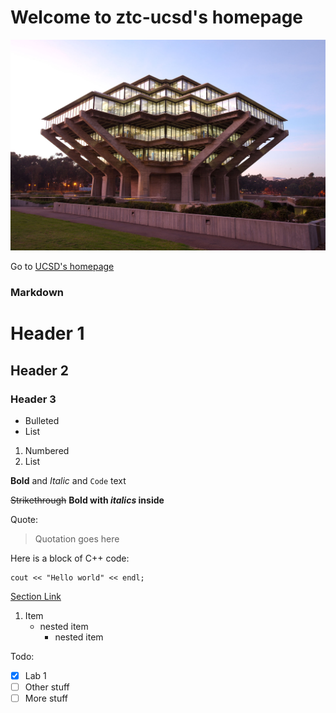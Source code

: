 # Welcome to ztc-ucsd's homepage

![Giesal](geisel-hr.jpg)

Go to [UCSD's homepage](https://ucsd.edu/)

### Markdown

# Header 1
## Header 2
### Header 3

- Bulleted
- List

1. Numbered
2. List

**Bold** and _Italic_ and `Code` text

~~Strikethrough~~ **Bold with _italics_ inside**

Quote:
> Quotation goes here

Here is a block of C++ code:
```
cout << "Hello world" << endl;
```

[Section Link](#welcome-to-ztc-ucsds-homepage)


1. Item
   - nested item
     - nested item
     
Todo:
- [x] Lab 1
- [ ] Other stuff
- [ ] More stuff
